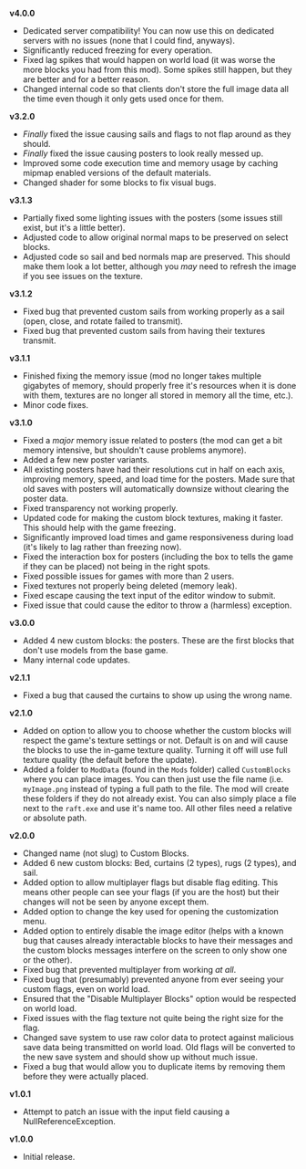 **v4.0.0**
* Dedicated server compatibility! You can now use this on dedicated servers with no issues (none that I could find, anyways).
* Significantly reduced freezing for every operation.
* Fixed lag spikes that would happen on world load (it was worse the more blocks you had from this mod). Some spikes still happen, but they are better and for a better reason.
* Changed internal code so that clients don't store the full image data all the time even though it only gets used once for them.

**v3.2.0**
* *Finally* fixed the issue causing sails and flags to not flap around as they should.
* *Finally* fixed the issue causing posters to look really messed up.
* Improved some code execution time and memory usage by caching mipmap enabled versions of the default materials.
* Changed shader for some blocks to fix visual bugs.

**v3.1.3**
* Partially fixed some lighting issues with the posters (some issues still exist, but it's a little better).
* Adjusted code to allow original normal maps to be preserved on select blocks.
* Adjusted code so sail and bed normals map are preserved. This should make them look a lot better, although you *may* need to refresh the image if you see issues on the texture.

**v3.1.2**
* Fixed bug that prevented custom sails from working properly as a sail (open, close, and rotate failed to transmit).
* Fixed bug that prevented custom sails from having their textures transmit.

**v3.1.1**
* Finished fixing the memory issue (mod no longer takes multiple gigabytes of memory, should properly free it's resources when it is done with them, textures are no longer all stored in memory all the time, etc.).
* Minor code fixes.

**v3.1.0**
* Fixed a *major* memory issue related to posters (the mod can get a bit memory intensive, but shouldn't cause problems anymore).
* Added a few new poster variants.
* All existing posters have had their resolutions cut in half on each axis, improving memory, speed, and load time for the posters. Made sure that old saves with posters will automatically downsize without clearing the poster data.
* Fixed transparency not working properly.
* Updated code for making the custom block textures, making it faster. This should help with the game freezing.
* Significantly improved load times and game responsiveness during load (it's likely to lag rather than freezing now).
* Fixed the interaction box for posters (including the box to tells the game if they can be placed) not being in the right spots.
* Fixed possible issues for games with more than 2 users.
* Fixed textures not properly being deleted (memory leak).
* Fixed escape causing the text input of the editor window to submit.
* Fixed issue that could cause the editor to throw a (harmless) exception.

**v3.0.0**
* Added 4 new custom blocks: the posters. These are the first blocks that don't use models from the base game.
* Many internal code updates.

**v2.1.1**
* Fixed a bug that caused the curtains to show up using the wrong name.

**v2.1.0**
* Added on option to allow you to choose whether the custom blocks will respect the game's texture settings or not. Default is on and will cause the blocks to use the in-game texture quality. Turning it off will use full texture quality (the default before the update).
* Added a folder to `ModData` (found in the `Mods` folder) called `CustomBlocks` where you can place images. You can then just use the file name (i.e. `myImage.png` instead of typing a full path to the file. The mod will create these folders if they do not already exist. You can also simply place a file next to the `raft.exe` and use it's name too. All other files need a relative or absolute path.

**v2.0.0**
* Changed name (not slug) to Custom Blocks.
* Added 6 new custom blocks: Bed, curtains (2 types), rugs (2 types), and sail.
* Added option to allow multiplayer flags but disable flag editing. This means other people can see your flags (if you are the host) but their changes will not be seen by anyone except them.
* Added option to change the key used for opening the customization menu.
* Added option to entirely disable the image editor (helps with a known bug that causes already interactable blocks to have their messages and the custom blocks messages interfere on the screen to only show one or the other).
* Fixed bug that prevented multiplayer from working *at all*.
* Fixed bug that (presumably) prevented anyone from ever seeing your custom flags, even on world load.
* Ensured that the "Disable Multiplayer Blocks" option would be respected on world load.
* Fixed issues with the flag texture not quite being the right size for the flag.
* Changed save system to use raw color data to protect against malicious save data being transmitted on world load. Old flags will be converted to the new save system and should show up without much issue.
* Fixed a bug that would allow you to duplicate items by removing them before they were actually placed.

**v1.0.1**
* Attempt to patch an issue with the input field causing a NullReferenceException.

**v1.0.0**
* Initial release.
